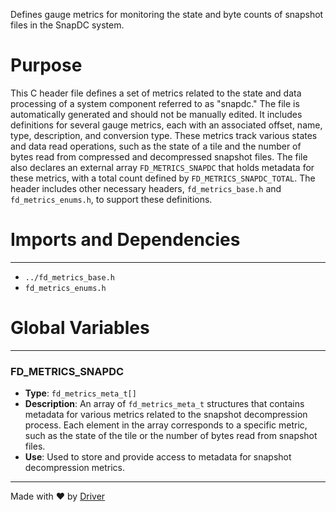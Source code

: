 <!--------------------------------------------------------------------------------->
<!-- IMPORTANT: This file is auto-generated by Driver (https://driver.ai). -------->
<!-- Manual edits may be overwritten on future commits. --------------------------->
<!--------------------------------------------------------------------------------->

Defines gauge metrics for monitoring the state and byte counts of snapshot files in the SnapDC system.

# Purpose
This C header file defines a set of metrics related to the state and data processing of a system component referred to as "snapdc." The file is automatically generated and should not be manually edited. It includes definitions for several gauge metrics, each with an associated offset, name, type, description, and conversion type. These metrics track various states and data read operations, such as the state of a tile and the number of bytes read from compressed and decompressed snapshot files. The file also declares an external array `FD_METRICS_SNAPDC` that holds metadata for these metrics, with a total count defined by `FD_METRICS_SNAPDC_TOTAL`. The header includes other necessary headers, `fd_metrics_base.h` and `fd_metrics_enums.h`, to support these definitions.
# Imports and Dependencies

---
- `../fd_metrics_base.h`
- `fd_metrics_enums.h`


# Global Variables

---
### FD\_METRICS\_SNAPDC
- **Type**: ``fd_metrics_meta_t[]``
- **Description**: An array of `fd_metrics_meta_t` structures that contains metadata for various metrics related to the snapshot decompression process. Each element in the array corresponds to a specific metric, such as the state of the tile or the number of bytes read from snapshot files.
- **Use**: Used to store and provide access to metadata for snapshot decompression metrics.



---
Made with ❤️ by [Driver](https://www.driver.ai/)